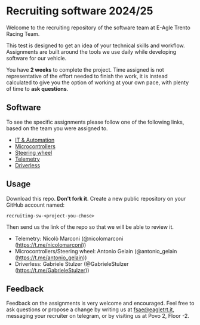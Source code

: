 # Recruiting software 2024/25

Welcome to the recruiting repository of the software team at E-Agle Trento Racing Team.

This test is designed to get an idea of your technical skills and workflow. Assignments are built around the tools we use daily while developing software for our vehicle.

You have **2 weeks** to complete the project. Time assigned is not representative of the effort needed to finish the work, it is instead calculated to give you the option of working at your own pace, with plenty of time to **ask questions**.

## Software

To see the specific assignments please follow one of the following links, based on the team you were assigned to.

- [IT & Automation](./it_automation/readme.md)
- [Microcontrollers](./microcontrollers/readme.md)
- [Steering wheel](./steering_wheel/readme.md)
- [Telemetry](./telemetry/readme.md)
- [Driverless](./driverless/readme.md)

## Usage

Download this repo. **Don't fork it**.
Create a new public repository on your GitHub account named:

```text
recruiting-sw-<project-you-chose>
```

Then send us the link of the repo so that we will be able to review it.

- Telemetry: Nicolò Marconi (@nicolomarconi (https://t.me/nicolomarconi))
- Microcontrollers/Steering wheel: Antonio Gelain (@antonio_gelain (https://t.me/antonio_gelain))
- Driverless: Gabriele Stulzer (@GabrieleStulzer (https://t.me/GabrieleStulzer))

## Feedback

Feedback on the assignments is very welcome and encouraged. Feel free to ask questions or propose a change by writing us at fsae@eagletrt.it, messaging your recruiter on telegram, or by visiting us at Povo 2, Floor -2.
